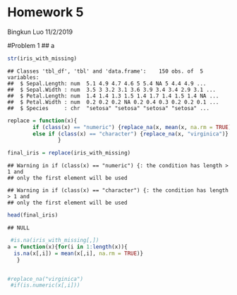 Homework 5
================
Bingkun Luo
11/2/2019

\#Problem 1 \#\# a

``` r
str(iris_with_missing)
```

    ## Classes 'tbl_df', 'tbl' and 'data.frame':    150 obs. of  5 variables:
    ##  $ Sepal.Length: num  5.1 4.9 4.7 4.6 5 5.4 NA 5 4.4 4.9 ...
    ##  $ Sepal.Width : num  3.5 3 3.2 3.1 3.6 3.9 3.4 3.4 2.9 3.1 ...
    ##  $ Petal.Length: num  1.4 1.4 1.3 1.5 1.4 1.7 1.4 1.5 1.4 NA ...
    ##  $ Petal.Width : num  0.2 0.2 0.2 NA 0.2 0.4 0.3 0.2 0.2 0.1 ...
    ##  $ Species     : chr  "setosa" "setosa" "setosa" "setosa" ...

``` r
replace = function(x){
        if (class(x) == "numeric") {replace_na(x, mean(x, na.rm = TRUE))}       
        else if (class(x) == "character") {replace_na(x, "virginica")} 
                }

final_iris = replace(iris_with_missing)
```

    ## Warning in if (class(x) == "numeric") {: the condition has length > 1 and
    ## only the first element will be used

    ## Warning in if (class(x) == "character") {: the condition has length > 1 and
    ## only the first element will be used

``` r
head(final_iris)
```

    ## NULL

``` r
 #is.na(iris_with_missing[,])
a = function(x){for(i in 1:length(x)){
  is.na(x[,i]) = mean(x[,i], na.rm = TRUE)}
   }


#replace_na("virginica")
 #if(is.numeric(x[,i]))
```
